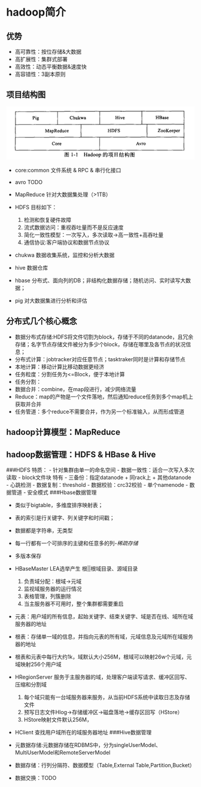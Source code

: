 # hadoop简介

## 优势
- 高可靠性：按位存储&大数据
- 高扩展性：集群式部署
- 高效性：动态平衡数据&速度快
- 高容错性：3副本原则

## 项目结构图
![hadoop项目结构图](images/项目结构图.bmp)

- core:common 文件系统 & RPC & 串行化接口
- avro TODO
- MapReduce 针对大数据集处理（>1TB）
- HDFS 目标如下：
	1. 检测和恢复硬件故障
	2. 流式数据访问：重视吞吐量而不是反应速度
	3. 简化一致性模型：一次写入，多次读取->高一致性+高吞吐量
	4. 通信协议:客户端协议和数据节点协议

- chukwa 数据收集系统，监控和分析大数据
- hive 数据仓库
- hbase 分布式、面向列的DB；非结构化数据存储；随机访问、实时读写大数据；
- pig 对大数据集进行分析和评估


## 分布式几个核心概念

- 数据分布式存储:HDFS将文件切割为block，存储于不同的datanode，且冗余存储；名字节点存储文件被分为多少个block，存储在哪里及各节点的状况信息；
- 分布式计算：jobtracker对应任意节点；tasktraker同时是计算和存储节点
- 本地计算：移动计算比移动数据更经济
- 任务粒度：分割任务为<=Block，便于本地计算
- 任务分割：
- 数据合并：combine，在map段进行，减少网络流量
- Reduce：map的产物是一个文件落地，然后通知reduce任务到多个map机上获取并合并
- 任务管道：多个reduce不需要合并，作为另一个标准输入，从而形成管道

## hadoop计算模型：MapReduce
## hadoop数据管理：HDFS & HBase & Hive
###HDFS
特质：
	- 针对集群由单一的命名空间
	- 数据一致性：适合一次写入多次读取
	- block文件块
	特有
	- 三备份：指定datanode + 同rack上 + 其他datanode
	- 心跳检测
	- 数据复制：threshold
	- 数据校验：crc32校验
	- 单个namenode
	- 数据管道
	- 安全模式
###Hbase数据管理
- 类似于bigtable，多维度排序映射表；
- 表的索引是行关键字、列关键字和时间戳；
- 数据都是字符串，无类型
- 每一行都有一个可排序的主键和任意多的列-*稀疏存储*
- 多版本保存
- HBaseMaster LEA选举产生 根||根域目录、源域目录 
  1. 负责域分配：根域->元域
  2. 监视域服务器的运行情况
  3. 表格管理，列簇删除
  4. 当主服务器不可用时，整个集群都需要重启

- 元表：用户域的所有信息，起始关键字、结束关键字、域是否在线、域所在域服务器的地址
- 根表：存储单一域的信息，并指向元表的所有域，元域信息及元域所在域服务器的地址
- 根表和元表中每行大约1k，域默认大小256M，根域可以映射26w个元域，元域映射256个用户域
- HRegionServer 服务于主服务器的域，处理客户端读写请求、缓冲区回写、压缩和分割域
  1. 每个域只能有一台域服务器来服务，从当前HDFS系统中读取日志及存储文件
  2. 预写日志文件Hlog->存储缓冲区->磁盘落地->缓存区回写（HStore）
  3. HStore映射文件默认256M，
- HClient 查找用户域所在的域服务器地址
###Hive数据管理
- 元数据存储:元数据存储在RDBMS中，分为singleUserModel、MultiUserModel和RemoteServerModel
- 数据存储：行列分隔符、数据模型（Table,External Table,Partition,Bucket）
- 数据交换：TODO

